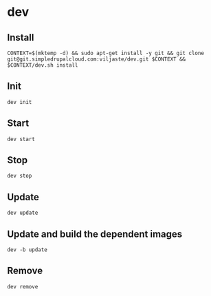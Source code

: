 dev
===

Install
-------

    CONTEXT=$(mktemp -d) && sudo apt-get install -y git && git clone git@git.simpledrupalcloud.com:viljaste/dev.git $CONTEXT && $CONTEXT/dev.sh install

Init
----

    dev init

Start
-----

    dev start

Stop
----

    dev stop

Update
------

    dev update

Update and build the dependent images
-------------------------------------

    dev -b update

Remove
------

    dev remove